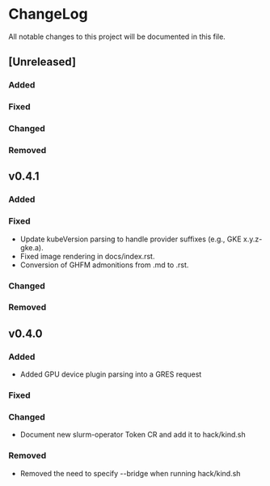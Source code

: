 # ChangeLog

All notable changes to this project will be documented in this file.

## [Unreleased]

### Added

### Fixed

### Changed

### Removed

## v0.4.1

### Added

### Fixed

- Update kubeVersion parsing to handle provider suffixes (e.g., GKE
  x.y.z-gke.a).
- Fixed image rendering in docs/index.rst.
- Conversion of GHFM admonitions from .md to .rst.

### Changed

### Removed

## v0.4.0

### Added

- Added GPU device plugin parsing into a GRES request

### Fixed

### Changed

- Document new slurm-operator Token CR and add it to hack/kind.sh

### Removed

- Removed the need to specify --bridge when running hack/kind.sh
